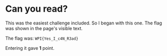 # Can you read?

This was the easiest challenge included. So I began with this one.
The flag was shown in the page's visible text. 

The flag was: `WPI{Yes_I_c4N_R3ad}`

Entering it gave **1** point.
